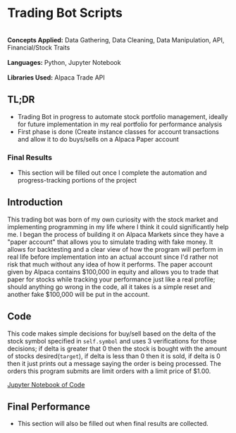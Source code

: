 # Trading Bot Scripts
<br>**Concepts Applied:** Data Gathering, Data Cleaning, Data Manipulation, API, Financial/Stock Traits </br>
<br>**Languages:** Python, Jupyter Notebook</br>
<br>**Libraries Used:** Alpaca Trade API</br>

## TL;DR
* Trading Bot in progress to automate stock portfolio management, ideally for future implementation in my real portfolio for performance analysis
* First phase is done (Create instance classes for account transactions and allow it to do buys/sells on a Alpaca Paper account


### Final Results 
* This section will be filled out once I complete the automation and progress-tracking portions of the project

## Introduction
This trading bot was born of my own curiosity with the stock market and implementing programming in my life where I think it could significantly help me. I began the process of building it on Alpaca Markets since they have a "paper account" that allows you to simulate trading with fake money. It allows for backtesting and a clear view of how the program will perform in real life before implementation into an actual account since I'd rather not risk that much without any idea of how it performs. The paper account given by Alpaca contains $100,000 in equity and allows you to trade that paper for stocks while tracking your performance just like a real profile; should anything go wrong in the code, all it takes is a simple reset and another fake $100,000 will be put in the account. 

## Code
This code makes simple decisions for buy/sell based on the delta of the stock symbol specified in `self.symbol` and uses 3 verifications for those decisions; if delta is greater that 0 then the stock is bought with the amount of stocks desired(`target`), if delta is less than 0 then it is sold, if delta is 0 then it just prints out a message saying the order is being processed. The orders this program submits are limit orders with a limit price of $1.00.

[Jupyter Notebook of Code](https://github.com/jbean1597/PersonalPortfolio/blob/main/Scripts/TradingBot/TradingBot.ipynb)

## Final Performance
* This section will also be filled out when final results are collected.

